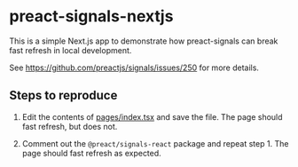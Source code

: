 # preact-signals-nextjs

This is a simple Next.js app to demonstrate how preact-signals can break fast refresh in local development.

See https://github.com/preactjs/signals/issues/250 for more details.

## Steps to reproduce

1. Edit the contents of [pages/index.tsx](pages/index.tsx) and save the file. The page should fast refresh, but does not.

2. Comment out the `@preact/signals-react` package and repeat step 1. The page should fast refresh as expected.
